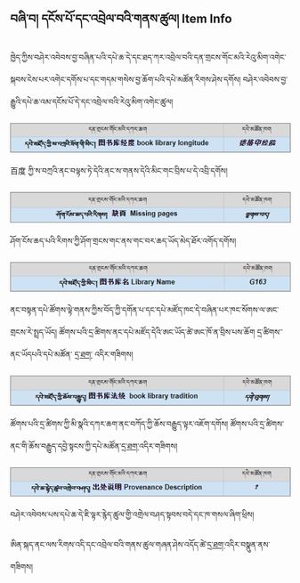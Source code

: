 ## བཞི་བ། དངོས་པོ་དང་འབྲེལ་བའི་གནས་ཚུལ། Item Info

ཁྱེད་ཀྱིས་བཤེར་འབེབས་བྱ་བཞིན་པའི་དཔེ་ཆ་དེ་དང་ཐད་ཀར་འབྲེལ་བའི་དན་གྲངས་གོང་མའི་རེའུ་མིག་འགེང་སྐབས་ངེས་པར་འགེང་དགོས་པ་དང་གདམ་གསེས་བྱ་ཆོག་པའི་དཔེ་མཚོན་རིགས་ཤེས་དགོས། 
བཤེར་འབེབས་བྱ་རྒྱུའི་དཔེ་ཆ་འམ་དངོས་པོ་དེ་དང་འབྲེལ་བའི་རེའུ་མིག་འགེང་ཚུལ།

![](images/002.png)

百度 ཀྱི་ས་བཀྲའི་ནང་བལྟས་ཏེ་དེའི་ནང་ས་གནས་དེའི་མིང་གང་བྲིས་པ་དེ་འབྲི་དགོས།

![](images/003.png)

ཤོག་ངོས་ཆད་པའི་རིགས་ཀྱི་ཤོག་གྲངས་གང་ནས་གང་བར་ཆད་ཡོད་མེད་ཐོར་འགོད་དགོས།

![](images/004.png)

ནང་བསྟན་དཔེ་ཚོགས་ལྟེ་གནས་ཀྱིས་བོད་ཀྱི་དགོན་པ་དང་དཔེ་མཛོད་ཁང་དེ་བཞིན་པར་ཁང་སོགས་ལ་ཨང་གྲངས་རེ་སྤྲད་ཡོད། ཚོགས་པའི་དྲ་ཚིགས་ནང་དཔེ་མཛོད་དེའི་ཨང་ཡོད་ཚེ་ཨང་ཁོ་ན་བྲིས་པས་ཆོག དྲ་ཚིགས་་ནང་ཡོདཔའི་དཔེ་མཚོན་ [དྲ་ཐག་](https://www.tbrc.org/?locale=bo#!rid=G163) འདིར་གཟིགས།

![](images/005.png)

ཚོགས་པའི་དྲ་ཚིགས་ཀྱི་མི་སྣའི་དཀར་ཆག་ནང་བཀོད་ཀྱི་ཆོས་བརྒྱུད་ལྟར་འཇོག་དགོས། ཚོགས་པའི་དྲ་ཚིགས་ནང་གི་ཆོས་བརྒྱུད་དབྱེ་སྟངས་ཀྱི་དཔེ་མཚོན་[དྲ་ཐག་](https://www.tbrc.org/?locale=bo#!persons/tradition)འདིར་གཟིགས།
 
 ![](images/006.png)
 
བཤེར་འབེབས་པས་དཔེ་ཆ་དེ་ཇི་ལྟར་རྙེད་ཚུལ་གྱི་འགྲེལ་བཤད་སྟབས་བདེ་དང་ཁ་གསལ་ཞིག་ཕྲིས།

ཨིན་སྐད་ནང་ལས་རིགས་འདི་དང་འབྲེལ་བའི་གནས་ཚུལ་གཞན་ཤེས་འདོད་ཚེ་[དྲ་ཐག་](https://www.loc.gov/bibframe/docs/bibframe2-model.html)འདིར་བསྣུན་ནས་གཟིགས།

